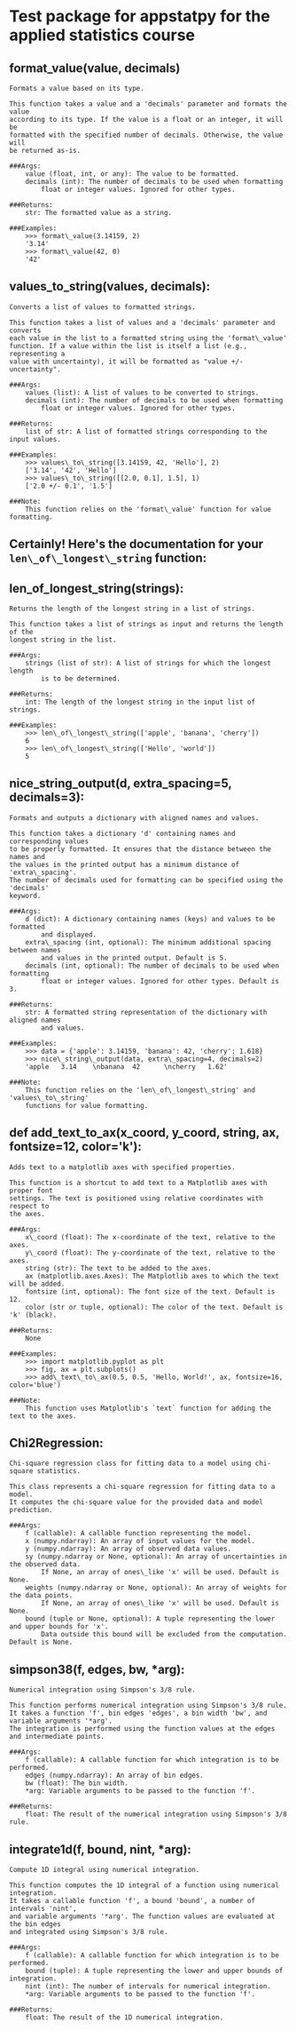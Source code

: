 # Test package for appstatpy for the applied statistics course 

## format\_value(value, decimals)
    Formats a value based on its type.

    This function takes a value and a 'decimals' parameter and formats the value
    according to its type. If the value is a float or an integer, it will be
    formatted with the specified number of decimals. Otherwise, the value will
    be returned as-is.

    ###Args:
        value (float, int, or any): The value to be formatted.
        decimals (int): The number of decimals to be used when formatting
            float or integer values. Ignored for other types.

    ###Returns:
        str: The formatted value as a string.

    ###Examples:
        >>> format\_value(3.14159, 2)
        '3.14'
        >>> format\_value(42, 0)
        '42'


## values\_to\_string(values, decimals):
    Converts a list of values to formatted strings.

    This function takes a list of values and a 'decimals' parameter and converts
    each value in the list to a formatted string using the 'format\_value'
    function. If a value within the list is itself a list (e.g., representing a
    value with uncertainty), it will be formatted as "value +/- uncertainty".

    ###Args:
        values (list): A list of values to be converted to strings.
        decimals (int): The number of decimals to be used when formatting
            float or integer values. Ignored for other types.

    ###Returns:
        list of str: A list of formatted strings corresponding to the input values.

    ###Examples:
        >>> values\_to\_string([3.14159, 42, 'Hello'], 2)
        ['3.14', '42', 'Hello']
        >>> values\_to\_string([[2.0, 0.1], 1.5], 1)
        ['2.0 +/- 0.1', '1.5']

    ###Note:
        This function relies on the 'format\_value' function for value formatting.

## Certainly! Here's the documentation for your `len\_of\_longest\_string` function:

## len\_of\_longest\_string(strings):
    Returns the length of the longest string in a list of strings.

    This function takes a list of strings as input and returns the length of the
    longest string in the list.

    ###Args:
        strings (list of str): A list of strings for which the longest length
            is to be determined.

    ###Returns:
        int: The length of the longest string in the input list of strings.

    ###Examples:
        >>> len\_of\_longest\_string(['apple', 'banana', 'cherry'])
        6
        >>> len\_of\_longest\_string(['Hello', 'world'])
        5

## nice\_string\_output(d, extra\_spacing=5, decimals=3):
    Formats and outputs a dictionary with aligned names and values.

    This function takes a dictionary 'd' containing names and corresponding values
    to be properly formatted. It ensures that the distance between the names and
    the values in the printed output has a minimum distance of 'extra\_spacing'.
    The number of decimals used for formatting can be specified using the 'decimals'
    keyword.

    ###Args:
        d (dict): A dictionary containing names (keys) and values to be formatted
            and displayed.
        extra\_spacing (int, optional): The minimum additional spacing between names
            and values in the printed output. Default is 5.
        decimals (int, optional): The number of decimals to be used when formatting
            float or integer values. Ignored for other types. Default is 3.

    ###Returns:
        str: A formatted string representation of the dictionary with aligned names
            and values.

    ###Examples:
        >>> data = {'apple': 3.14159, 'banana': 42, 'cherry': 1.618}
        >>> nice\_string\_output(data, extra\_spacing=4, decimals=2)
        'apple   3.14    \nbanana  42      \ncherry   1.62'

    ###Note:
        This function relies on the 'len\_of\_longest\_string' and 'values\_to\_string'
        functions for value formatting.

## def add\_text\_to\_ax(x\_coord, y\_coord, string, ax, fontsize=12, color='k'):
    Adds text to a matplotlib axes with specified properties.

    This function is a shortcut to add text to a Matplotlib axes with proper font
    settings. The text is positioned using relative coordinates with respect to
    the axes.

    ###Args:
        x\_coord (float): The x-coordinate of the text, relative to the axes.
        y\_coord (float): The y-coordinate of the text, relative to the axes.
        string (str): The text to be added to the axes.
        ax (matplotlib.axes.Axes): The Matplotlib axes to which the text will be added.
        fontsize (int, optional): The font size of the text. Default is 12.
        color (str or tuple, optional): The color of the text. Default is 'k' (black).

    ###Returns:
        None

    ###Examples:
        >>> import matplotlib.pyplot as plt
        >>> fig, ax = plt.subplots()
        >>> add\_text\_to\_ax(0.5, 0.5, 'Hello, World!', ax, fontsize=16, color='blue')

    ###Note:
        This function uses Matplotlib's `text` function for adding the text to the axes.

## Chi2Regression:
    Chi-square regression class for fitting data to a model using chi-square statistics.

    This class represents a chi-square regression for fitting data to a model.
    It computes the chi-square value for the provided data and model prediction.

    ###Args:
        f (callable): A callable function representing the model.
        x (numpy.ndarray): An array of input values for the model.
        y (numpy.ndarray): An array of observed data values.
        sy (numpy.ndarray or None, optional): An array of uncertainties in the observed data.
            If None, an array of ones\_like 'x' will be used. Default is None.
        weights (numpy.ndarray or None, optional): An array of weights for the data points.
            If None, an array of ones\_like 'x' will be used. Default is None.
        bound (tuple or None, optional): A tuple representing the lower and upper bounds for 'x'.
            Data outside this bound will be excluded from the computation. Default is None.

## simpson38(f, edges, bw, \*arg):
    Numerical integration using Simpson's 3/8 rule.

    This function performs numerical integration using Simpson's 3/8 rule.
    It takes a function 'f', bin edges 'edges', a bin width 'bw', and variable arguments '*arg'.
    The integration is performed using the function values at the edges and intermediate points.

    ###Args:
        f (callable): A callable function for which integration is to be performed.
        edges (numpy.ndarray): An array of bin edges.
        bw (float): The bin width.
        *arg: Variable arguments to be passed to the function 'f'.

    ###Returns:
        float: The result of the numerical integration using Simpson's 3/8 rule.

## integrate1d(f, bound, nint, \*arg):
    Compute 1D integral using numerical integration.

    This function computes the 1D integral of a function using numerical integration.
    It takes a callable function 'f', a bound 'bound', a number of intervals 'nint',
    and variable arguments '*arg'. The function values are evaluated at the bin edges
    and integrated using Simpson's 3/8 rule.

    ###Args:
        f (callable): A callable function for which integration is to be performed.
        bound (tuple): A tuple representing the lower and upper bounds of integration.
        nint (int): The number of intervals for numerical integration.
        *arg: Variable arguments to be passed to the function 'f'.

    ###Returns:
        float: The result of the 1D numerical integration.
